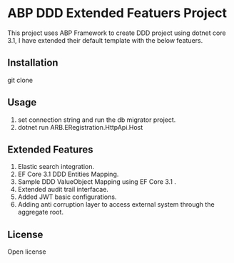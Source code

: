 # ABP DDD Extended Featuers Project

This project uses ABP Framework to create DDD project using dotnet core 3.1, I have extended their default template with the below featuers.

## Installation

git clone

## Usage
1. set connection string and run the db migrator project.
2. dotnet run ARB.ERegistration.HttpApi.Host

## Extended Features

1. Elastic search integration. 
2. EF Core 3.1 DDD Entities Mapping.
3. Sample DDD ValueObject Mapping using EF Core 3.1 .
4. Extended audit trail interfacae.
5. Added JWT basic configurations.
6. Adding anti corruption layer to access external system through the aggregate root.

## License

Open license